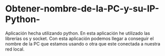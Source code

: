 # Obtener-nombre-de-la-PC-y-su-IP-Python-
Aplicación hecha utilizando python. En esta aplicación he utilizado las librerías os y socket. Con esta aplicación podemos llegar a conseguir el nombre de la PC que estamos usando o otra que este conectada a nuestra red local.
